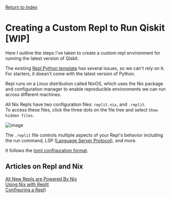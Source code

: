 \
[Return to Index](index.md)
# Creating a Custom Repl to Run Qiskit [WIP]
Here I outline the steps I've taken to create a custom repl environment for running the latest version of Qiskit.

The existing [Repl Python template](https://replit.com/@replit/Python) has several issues, so we can't rely on it. 
For starters, it doesn't come with the latest version of Python.

Repl runs on a Linux distribution called NixOS, which uses the Nix package and configuration manager to enable reproducible environments we can run across different machines.

All Nix Repls have two configuration files: `replit.nix`, and `.replit`.\
To access these files, click the three dots on the file tree and select `Show hidden files`.

![image](https://github.com/simonsavitt/CCNYIntroQC/assets/3525578/ea973cf1-c226-4ec2-8818-08ae55b46d56)

 The `.replit` file controls multiple aspects of your Repl's behavior including the run command, LSP ([Language Server Protocol](https://microsoft.github.io/language-server-protocol/)), and more.
 
 It follows the [toml configuration format](https://learnxinyminutes.com/docs/toml/).

## Articles on Repl and Nix
[All New Repls are Powered By Nix](https://blog.replit.com/powered-by-nix)\
[Using Nix with Replit](https://docs.replit.com/programming-ide/nix-on-replit)\
[Configuring a Repl](https://docs.replit.com/programming-ide/configuring-repl)\
